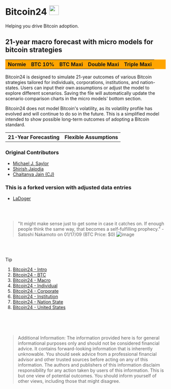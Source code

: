 # Bitcoin24 <img src="https://github.com/bitcoin-model/bitcoin_model/blob/main/bitcoin.png" width="30" height="30">
Helping you drive Bitcoin adoption.

## 21-year macro forecast with micro models for bitcoin strategies
<table style="background-color: orange;">
  <tr>
    <th>Normie</th>
    <th>BTC 10%</th>
    <th>BTC Maxi</th>
    <th>Double Maxi</th>
    <th>Triple Maxi</th>
  </tr>
</table>

Bitcoin24 is designed to simulate 21-year outcomes of various Bitcoin strategies tailored for individuals, corporations, institutions, and nation-states. Users can input their own assumptions or adjust the model to explore different scenarios. Saving the file will automatically update the scenario comparison charts in the micro models' bottom section.

Bitcoin24 does not model Bitcoin's volatility, as its volatility profile has evolved and will continue to do so in the future. This is a simplified model intended to show possible long-term outcomes of adopting a Bitcoin standard.
<table>
  <tr>
    <th>21-Year Forecasting</th>
    <th>Flexible Assumptions</th>
  </tr>
</table>

### Original Contributors
- <a href= "https://x.com/saylor">Michael J. Saylor</a>
- <a href="https://x.com/shirishjajodia">Shirish Jajodia</a>
- <a href="https://x.com/_ChaitanyaJ">Chaitanya Jain (CJ)</a>

### This is a forked version with adjusted data entries
- <a href= "https://x.com/LaDoger21">LaDoger</a>

<br>
<br>

>"It might make sense just to get some in case it catches on. If enough people think the same way, that becomes a self-fulfilling prophecy." - Satoshi Nakamoto on 01/17/09 (BTC Price: $0)
![image](https://github.com/user-attachments/assets/6ebc30b3-ad61-4e22-9c83-5706ae2b1a6f)

<br>
<br>

> [!TIP]
> 1. <a href="https://github.com/user-attachments/assets/2710d05e-cfce-41a9-84ec-eb39d0afc6e0">Bitcoin24 - Intro</a>
> 2. <a href="https://github.com/user-attachments/assets/d6842ec0-f919-4f82-8ee2-10bcc3fe8f97">Bitcoin24 - BTC</a>
> 3. <a href="https://github.com/user-attachments/assets/1379c00b-7b38-435a-8ec3-b43fd3319871">Bitcoin24 - Macro</a>
> 4. <a href="https://github.com/user-attachments/assets/3ce97819-e76e-449f-ab4a-3405dcc098f5">Bitcoin24 - Individual</a>
> 5. <a href="https://github.com/user-attachments/assets/8afa6ed9-301d-4c3d-8f90-ad1556043155">Bitcoin24 - Corporate</a>
> 6. <a href="https://github.com/user-attachments/assets/eaffca98-cb3f-4ec3-bec8-4d44b6b6fe1f">Bitcoin24 - Institution</a>
> 7. <a href="https://github.com/user-attachments/assets/6cc536b6-9087-4231-993b-b1a42477b2ae">Bitcoin24 - Nation State</a>
> 8. <a href="https://github.com/user-attachments/assets/37aab46f-a840-4aed-a48d-8179f1b48d50">Bitcoin24 - United States</a>
<br>
<br>
<br>





>Additional Information:  The information provided here is for general informational purposes only and should not be considered financial advice. It contains forward-looking information that is inherently unknowable. You should seek advice from a professional financial advisor and other trusted sources before acting on any of this information. The authors and publishers of this information disclaim responsibility for any action taken by users of this information.  This is but one view of potential outcomes. You should inform yourself of other views, including those that might disagree.





